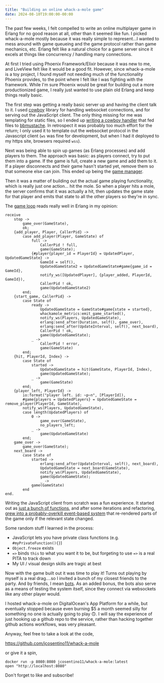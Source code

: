 ```yaml
---
title: "Building an online whack-a-mole game"
date: 2024-08-10T19:00:00-00:00
---
```


The past few weeks, I felt compelled to write an online multiplayer game in Erlang for no good reason at all, other than it seemed like fun. I picked whack-a-mole mostly because it was really simple to represent...I wanted to mess around with game queueing and the game protocol rather than game mechanics, etc. Erlang felt like a natural choice for a game server since it excels at things like concurrency / handling many connections.

At first I tried using Phoenix Framework/Elixir because it was new to me, and LiveView felt like it would be a good fit. However, since whack-a-mole is a toy project, I found myself not needing much of the functionality Phoenix provides, to the point where I felt like I was fighting with the framework. While I'm sure Phoenix would be great for building out a more productionized game, I really just wanted to use plain old Erlang and keep things really basic.

The first step was getting a really basic server up and having the client talk to it. I used [cowboy](https://github.com/ninenines/cowboy) library for handling websocket connections, and for serving out the JavaScript client.  The only thing missing for me was templating for static files, so I ended up [writing a cowboy handler](https://github.com/jcosentino11/whack-a-mole/blob/main/src/http/whackamole_template.erl) that fed files to [bbmustache](https://github.com/soranoba/bbmustache). In retrospect it was probably too much effort for the return; I only used it to template out the websocket protocol in the Javascript client (`ws` was fine for development, but when I had it deployed to my https site, browsers required `wss`).

Next was being able to spin up games (as Erlang processes) and add players to them.  The approach was basic: as players connect, try to put them into a game. If the game is full, create a new game and add them to it. If a player disconnects and their game hasn't started yet, remove them so that someone else can join.  This ended up being the [game manager](https://github.com/jcosentino11/whack-a-mole/blob/main/src/game/whackamole_game_manager.erl).

Then it was a matter of building out the actual game playing functionality, which is really just one action... hit the mole. So when a player hits a mole, the server confirms that it was actually a hit, then updates the game state for that player and emits that state to all the other players so they're in sync. 

The [game loop](https://github.com/jcosentino11/whack-a-mole/blob/fa5dafd32978b241aab41559457f64064b9b6601/src/game/whackamole_game.erl#L26-L87) reads really well in Erlang in my opinion:
```
receive
    stop ->
        game_over(GameState),
        ok;
    {add_player, Player, CallerPid} ->
        case add_player(Player, GameState) of
            full ->
                CallerPid ! full,
                game(GameState);
            {#player{player_id = PlayerId} = UpdatedPlayer, UpdatedGameState} ->
                GameId = self(),
                UpdatedGameState2 = UpdatedGameState#game{game_id = GameId},
                notify_ws([UpdatedPlayer], {player_added, PlayerId, GameId}),
                CallerPid ! ok,
                game(UpdatedGameState2)
        end;
    {start_game, CallerPid} ->
        case State of
            ready ->
                UpdatedGameState = GameState#game{state = started},
                whackamole_metrics:emit_game_started(),
                notify_ws(Players, UpdatedGameState),
                erlang:send_after(Duration, self(), game_over),
                erlang:send_after(UpdateInterval, self(), next_board),
                CallerPid ! ok,
                game(UpdatedGameState);
            _ ->
                CallerPid ! error,
                game(GameState)
        end;
    {hit, PlayerId, Index} ->
        case State of
            started ->
                UpdatedGameState = hit(GameState, PlayerId, Index),
                game(UpdatedGameState);
            _ ->
                game(GameState)
        end;
    {player_left, PlayerId} ->
        io:format("player left. id: ~p~n", [PlayerId]),
        #game{players = UpdatedPlayers} = UpdatedGameState = remove_player(PlayerId, GameState),
        notify_ws(Players, UpdatedGameState),
        case length(UpdatedPlayers) of
            0 ->
                game_over(GameState),
                no_players_left;
            _ ->
                game(UpdatedGameState)
        end;
    game_over ->
        game_over(GameState);
    next_board ->
        case State of
            started ->
                erlang:send_after(UpdateInterval, self(), next_board),
                UpdatedGameState = next_board(GameState),
                notify_ws(Players, UpdatedGameState),
                game(UpdatedGameState);
                _ ->
            game(GameState)
        end
end.
```

Writing the JavaScript client from scratch was a fun experience. It started out as [just a bunch of functions](https://github.com/jcosentino11/whack-a-mole/blob/2757cb07fb7636e4e08e551e0244c1273ac3c89f/priv/templates/client.js), and after some iterations and refactoring, [grew into a probably-overkill event-based system](https://github.com/jcosentino11/whack-a-mole/blob/main/priv/templates/client.js) that re-rendered parts of the game only if the relevant state changed. 

Some random stuff I learned in the process:
* JavaScript lets you have private class functions (e.g. `#myPrivateFunction(){}`)
* `Object.freeze` exists
* `=>` binds `this` to what you want it to be, but forgeting to use `=>` is a real PITA to track down
* My UI / visual design skills are tragic at best

Now with the game built out it was time to play it! Turns out playing by myself is a real drag....so I invited a bunch of my closest friends to the party. And by friends, I mean [bots](https://github.com/jcosentino11/whack-a-mole/blob/main/src/bot/whackamole_bot.erl). As an added bonus, the bots also serve as a means of testing the system itself, since they connect via websockets like any other player would.

I hosted whack-a-mole on DigitalOcean's App Platform for a while, but eventually stopped because even burning $5 a month seemed silly for something no one is actually going to play 🙃. I will say the experience of just hooking up a github repo to the service, rather than hacking together github actions workflows, was very pleasant.

Anyway, feel free to take a look at the code,

https://github.com/jcosentino11/whack-a-mole

or give it a spin, 

```
docker run -p 8080:8080 jcosentino11/whack-a-mole:latest
open "http://localhost:8080"
```

Don't forget to like and subscribe!

